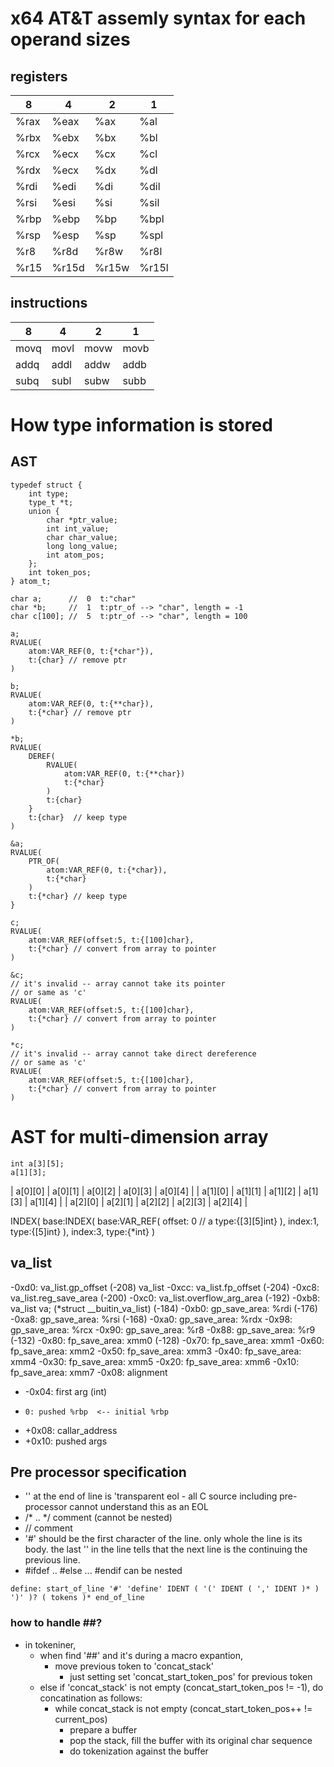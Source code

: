 # x64 AT&T assemly syntax for each operand sizes

## registers

|8|4|2|1|
|-|-|-|-|
|%rax|%eax|%ax|%al|
|%rbx|%ebx|%bx|%bl|
|%rcx|%ecx|%cx|%cl|
|%rdx|%ecx|%dx|%dl|
|%rdi|%edi|%di|%dil|
|%rsi|%esi|%si|%sil|
|%rbp|%ebp|%bp|%bpl|
|%rsp|%esp|%sp|%spl|
|%r8|%r8d|%r8w|%r8l|
|%r15|%r15d|%r15w|%r15l|

## instructions

|8|4|2|1|
|-|-|-|-|
|movq|movl|movw|movb|
|addq|addl|addw|addb|
|subq|subl|subw|subb|


# How type information is stored

## AST
```
typedef struct {
    int type;
    type_t *t;
    union {
        char *ptr_value;
        int int_value;
        char char_value;
        long long_value;
        int atom_pos;
    };
    int token_pos;
} atom_t;
```

```
char a;      //  0  t:"char"
char *b;     //  1  t:ptr_of --> "char", length = -1
char c[100]; //  5  t:ptr_of --> "char", length = 100

a;
RVALUE( 
    atom:VAR_REF(0, t:{*char"}),
    t:{char} // remove ptr
)

b;
RVALUE(
    atom:VAR_REF(0, t:{**char}),
    t:{*char} // remove ptr
)

*b;
RVALUE(
    DEREF( 
        RVALUE(
            atom:VAR_REF(0, t:{**char})
            t:{*char}
        )
        t:{char}
    }
    t:{char}  // keep type
)

&a; 
RVALUE(
    PTR_OF(
        atom:VAR_REF(0, t:{*char}),
        t:{*char}
    )
    t:{*char} // keep type
}

c;
RVALUE(
    atom:VAR_REF(offset:5, t:{[100]char}, 
    t:{*char} // convert from array to pointer
)

&c;
// it's invalid -- array cannot take its pointer
// or same as 'c'
RVALUE(
    atom:VAR_REF(offset:5, t:{[100]char}, 
    t:{*char} // convert from array to pointer
)

*c;
// it's invalid -- array cannot take direct dereference
// or same as 'c'
RVALUE(
    atom:VAR_REF(offset:5, t:{[100]char}, 
    t:{*char} // convert from array to pointer
)
```

# AST for multi-dimension array
```
int a[3][5];
a[1][3];
```
| a[0][0] | a[0][1] | a[0][2] | a[0][3] | a[0][4] |
| a[1][0] | a[1][1] | a[1][2] | a[1][3] | a[1][4] |
| a[2][0] | a[2][1] | a[2][2] | a[2][3] | a[2][4] |

INDEX(
    base:INDEX(
            base:VAR_REF(
                    offset: 0 // a
                    type:{[3][5]int}
                ),
            index:1,
            type:{[5]int}
        ),
    index:3,
    type:{*int}
)


## va_list

  -0xd0: va_list.gp_offset (-208) va_list
  -0xcc: va_list.fp_offset (-204)
  -0xc8: va_list.reg_save_area (-200)
  -0xc0: va_list.overflow_arg_area (-192)
  -0xb8: va_list va; (*struct __buitin_va_list) (-184)
  -0xb0: gp_save_area: %rdi (-176)
  -0xa8: gp_save_area: %rsi (-168)
  -0xa0: gp_save_area: %rdx
  -0x98: gp_save_area: %rcx 
  -0x90: gp_save_area: %r8
  -0x88: gp_save_area: %r9 (-132)
  -0x80: fp_save_area: xmm0 (-128)
  -0x70: fp_save_area: xmm1
  -0x60: fp_save_area: xmm2
  -0x50: fp_save_area: xmm3
  -0x40: fp_save_area: xmm4
  -0x30: fp_save_area: xmm5
  -0x20: fp_save_area: xmm6
  -0x10: fp_save_area: xmm7
  -0x08: alignment
- -0x04: first arg  (int)
-     0: pushed %rbp  <-- initial %rbp
- +0x08: callar_address
- +0x10: pushed args

## Pre processor specification

- '\' at the end of line is 'transparent eol - all C source including pre-processor cannot understand this as an EOL
- /* .. */ comment (cannot be nested)
- // comment 
- '#' should be the first character of the line. only whole the line is its body. the last '\' in the line tells that the next line is the continuing the previous line.
- #ifdef .. #else ... #endif  can be nested
```
define: start_of_line '#' 'define' IDENT ( '(' IDENT ( ',' IDENT )* ) ')' )? ( tokens )* end_of_line
```

### how to handle ##?
- in tokeniner, 
  - when find '##' and it's during a macro expantion,
    - move previous token to 'concat_stack'
        -  just setting set 'concat_start_token_pos' for previous token
  - else if 'concat_stack' is not empty (concat_start_token_pos != -1), do concatination as follows:
    - while concat_stack is not empty (concat_start_token_pos++ != current_pos)
        - prepare a buffer
        - pop the stack, fill the buffer with its original char sequence
        - do tokenization against the buffer
